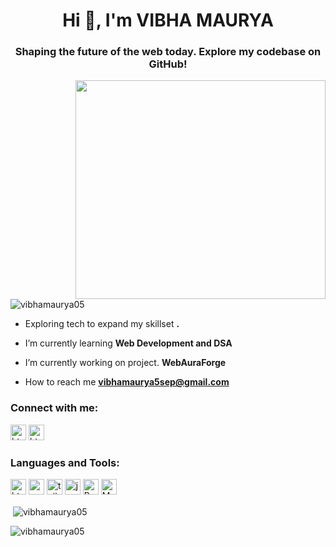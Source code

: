 <h1 align="center">Hi 👋, I'm VIBHA MAURYA</h1>
<h3 align="center">Shaping the future of the web today. Explore my codebase on GitHub!</h3>

<img align="right" alt="" height ="350" width="400" src="[gif.gif](https://i.pinimg.com/originals/e4/92/66/e49266b020eb9e125f4bc87503414444.gif)">


<p align="left"> <img src="https://komarev.com/ghpvc/?username=vibhamaurya05&label=Profile%20views&color=0e75b6&style=flat" alt="vibhamaurya05" /> </p>

*  Exploring tech to expand my skillset **.**

*  I’m currently learning **Web Development and DSA**

*  I’m currently working on project. **WebAuraForge**

*  How to reach me **vibhamaurya5sep@gmail.com**

<h3 align="left">Connect with me:</h3>
<p align="left">
    <img src="https://img.shields.io/badge/instagram-%23E34F26.svg?style=for-the-badge&logo=instagram&logoColor=white" height="25" alt="html logo" />
    <img src="https://img.shields.io/badge/LinkedIn-%230077B5.svg?logo=linkedin&logoColor=white" href="https://linkedin.com/in/vivek563maurya" height="25" alt="html logo" />
</p>

<h3 align="left">Languages and Tools:</h3>
<div align="start">
    <img src="https://img.shields.io/badge/html5-%23E34F26.svg?style=for-the-badge&logo=html5&logoColor=white" height="25" alt="html logo" />
    <img src="https://img.shields.io/badge/css3-%231572B6.svg?style=for-the-badge&logo=css3&logoColor=white" height="25" alt="css logo"/>
    <img src="https://img.shields.io/badge/tailwindcss-%2338B2AC.svg?style=for-the-badge&logo=tailwind-css&logoColor=white" height="25" alt="tailwindcss logo"/>
    <img src="https://img.shields.io/badge/javascript-%23323330.svg?style=for-the-badge&logo=javascript&logoColor=%23F7DF1E" height="25" alt="javascript logo"/>
    <img src="https://img.shields.io/badge/react-%2320232a.svg?style=for-the-badge&logo=react&logoColor=%2361DAFB" height="25" alt="React logo"/>
    <img src="https://img.shields.io/badge/mysql-%2300f.svg?style=for-the-badge&logo=mysql&logoColor=white" height="25" alt="MySQL logo"/>
</div>



<p>&nbsp;<img align="center" src="https://github-readme-stats.vercel.app/api?username=vibhamaurya05&show_icons=true&locale=en" alt="vibhamaurya05" /></p>

<p><img align="center" src="https://github-readme-streak-stats.herokuapp.com/?user=vibhamaurya05&" alt="vibhamaurya05" /></p>
